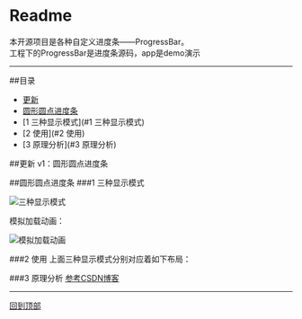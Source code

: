 Readme
======
本开源项目是各种自定义进度条——ProgressBar。  
工程下的ProgressBar是进度条源码，app是demo演示

---
##目录
* [更新](#更新)
* [圆形圆点进度条](#圆形圆点进度条)
 * [1 三种显示模式](#1 三种显示模式)
 * [2 使用](#2 使用)
 * [3 原理分析](#3 原理分析)
 

##更新
v1：圆形圆点进度条

##圆形圆点进度条
###1 三种显示模式

![三种显示模式](https://github.com/zjun615/ProgressBar/blob/master/img/03.png "三种显示模式")

  模拟加载动画：
  
![模拟加载动画](https://github.com/zjun615/ProgressBar/blob/master/img/04.gif)

###2 使用
上面三种显示模式分别对应着如下布局：

###3 原理分析
  [参考CSDN博客](http://blog.csdn.net/a10615/article/details/52658927)
  

---
[回到顶部](#readme)

